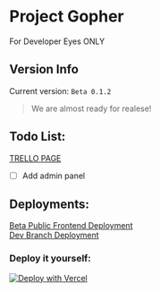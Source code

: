 # Project Gopher

For Developer Eyes ONLY

## Version Info
Current version:  `Beta 0.1.2`  
> We are almost ready for realese!

## Todo List:
[TRELLO PAGE](https://trello.com/invite/b/mDV8NsNY/ATTI0afded088e4d97fbfb0bfc4107e664faA34565F0/gopher)
- [ ] Add admin panel
## Deployments:
[Beta Public Frontend Deployment](https://gopher-pi.vercel.app/)      
[Dev Branch Deployment](https://gopher-git-dev-logi1knobe.vercel.app/)
### Deploy it yourself:

[![Deploy with Vercel](https://vercel.com/button)](https://vercel.com/new/clone?repository-url=https%3A%2F%2Fgithub.com%2Flogi1knobe%2FGopher%2F)
